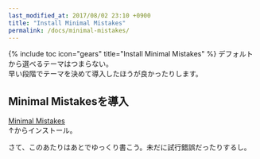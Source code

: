 ```yaml
---
last_modified_at: 2017/08/02 23:10 +0900
title: "Install Minimal Mistakes"
permalink: /docs/minimal-mistakes/
---
```

{% include toc icon="gears" title="Install Minimal Mistakes" %}
デフォルトから選べるテーマはつまらない。   
早い段階でテーマを決めて導入したほうが良かったりします。

## Minimal Mistakesを導入

[Minimal Mistakes](https://mmistakes.github.io/minimal-mistakes/)    
↑からインストール。

さて、このあたりはあとでゆっくり書こう。未だに試行錯誤だったりするし。
